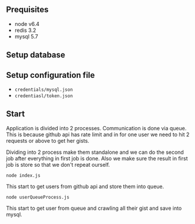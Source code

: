 ## Prequisites
 - node v6.4
 - redis 3.2
 - mysql 5.7

## Setup database

## Setup configuration file
 - `credentials/mysql.json`
 - `credentiasl/token.json`

## Start 

Application is divided into 2 processes. Communication is done via queue.
This is because github api has rate limit and in for one user we need to hit 2 requests or above to get her gists.

Dividing into 2 process make them standalone and we can do the second job after everything in first job is done.
Also we make sure the result in first job is store so that we don't repeat ourself.

```
node index.js
```
This start to get users from github api and store them into queue.

```
node userQueueProcess.js
```
This start to get user from queue and crawling all their gist and save into mysql.

